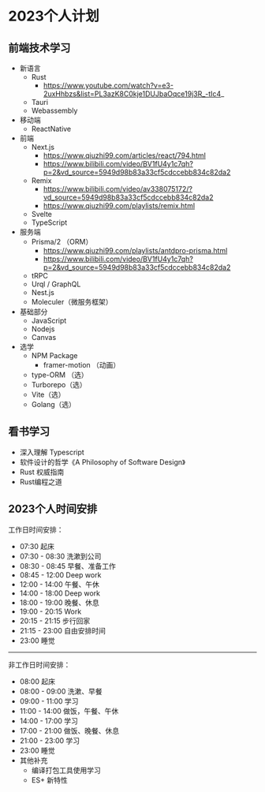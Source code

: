 # 2023个人计划
## 前端技术学习
- 新语言
  - Rust
    - https://www.youtube.com/watch?v=e3-2uxHhbzs&list=PL3azK8C0kje1DUJbaOqce19j3R_-tIc4_
  - Tauri
  - Webassembly
- 移动端
  - ReactNative
- 前端
  - Next.js 
    - https://www.qiuzhi99.com/articles/react/794.html
    - https://www.bilibili.com/video/BV1fU4y1c7qh?p=2&vd_source=5949d98b83a33cf5cdccebb834c82da2
  - Remix 
    - https://www.bilibili.com/video/av338075172/?vd_source=5949d98b83a33cf5cdccebb834c82da2
    - https://www.qiuzhi99.com/playlists/remix.html
  - Svelte
  - TypeScript
- 服务端
  - Prisma/2 （ORM）
    - https://www.qiuzhi99.com/playlists/antdpro-prisma.html
    - https://www.bilibili.com/video/BV1fU4y1c7qh?p=2&vd_source=5949d98b83a33cf5cdccebb834c82da2
  - tRPC
  - Urql / GraphQL
  - Nest.js 
  - Moleculer（微服务框架）
- 基础部分
  - JavaScript
  - Nodejs
  - Canvas
- 选学
  - NPM Package
    - framer-motion （动画）
  - type-ORM （选）
  - Turborepo（选）
  - Vite（选）
  - Golang（选）

## 看书学习
- 深入理解 Typescript
- 软件设计的哲学《A Philosophy of Software Design》
- Rust 权威指南
- Rust编程之道

## 2023个人时间安排

工作日时间安排：
- 07:30 起床
- 07:30 - 08:30 洗漱到公司
- 08:30 - 08:45 早餐、准备工作
- 08:45 - 12:00 Deep work
- 12:00 - 14:00 午餐、午休
- 14:00 - 18:00 Deep work
- 18:00 - 19:00 晚餐、休息
- 19:00 - 20:15 Work
- 20:15 - 21:15 步行回家
- 21:15 - 23:00 自由安排时间
- 23:00 睡觉

---------------------------------

非工作日时间安排：
- 08:00 起床
- 08:00 - 09:00 洗漱、早餐 
- 09:00 - 11:00 学习
- 11:00 - 14:00 做饭，午餐、午休
- 14:00 - 17:00 学习
- 17:00 - 21:00 做饭、晚餐、休息
- 21:00 - 23:00 学习
- 23:00 睡觉
- 其他补充
  - 编译打包工具使用学习
  - ES+ 新特性

